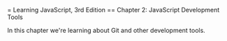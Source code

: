 = Learning JavaScript, 3rd Edition
== Chapter 2: JavaScript Development Tools


In this chapter we're learning about Git and other
development tools.

